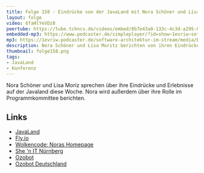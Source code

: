 ```yaml
---
title: Folge 158 - Eindrücke von der JavaLand mit Nora Schöner und Lisa Moritz
layout: folge
video: 6faHlYeVDz8
peertube: https://tube.tchncs.de/videos/embed/8b7e43a0-133c-4c3d-a295-83024e845b7a
embedded-mp3: https://www.podcaster.de/simpleplayer/?id=show~1evriw~software-architektur-im-stream~pod-5add14fcc24ac1491b647f19c2&v=1679667849
mp3: https://1evriw.podcaster.de/software-architektur-im-stream/media/Eindruecke_von_der_JavaLand_mit_Nora_Schoener_und_Lisa_Moritz.mp3
description: Nora Schöner und Lisa Moritz berichten von ihren Eindrücken von der JavaLand-Konferenz
thumbnail: folge158.png
tags:
- JavaLand
- Konferenz
---
```


Nora Schöner und Lisa Moriz sprechen über ihre Eindrücke und
Erlebnisse auf der Javaland diese Woche. Nora wird außerdem über ihre
Rolle im Programmkommittee berichten.

## Links

* [JavaLand](https://www.javaland.eu/)
* [Fly.io](https://fly.io/)
* [Wolkencode: Noras Homepage](https://wolkencode.de/)
* [She 'n IT Nürnberg](https://www.meetup.com/de-DE/she-n-it-nuremberg/)
* [Ozobot](https://ozobot.com/)
* [Ozobot Deutschland](https://ozobot-deutschland.de/)

